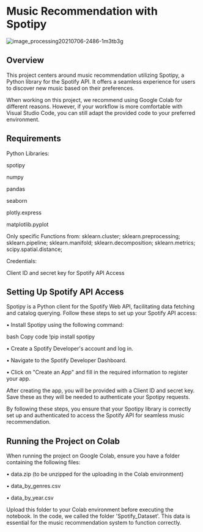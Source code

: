 # Music Recommendation with Spotipy

![image_processing20210706-2486-1m3tb3g](https://github.com/luciaokay/DataMining2023/assets/151770842/792e0b56-f6e8-41d3-9486-75b0a781e883) 

## Overview
This project centers around music recommendation utilizing Spotipy, a Python library for the Spotify API. It offers a seamless experience for users to discover new music based on their preferences.

When working on this project, we recommend using Google Colab for different reasons. 
However, if your workflow is more comfortable with Visual Studio Code, you can still adapt the provided code to your preferred environment.

## Requirements

Python Libraries:

spotipy

numpy

pandas

seaborn

plotly.express

matplotlib.pyplot

Only specific Functions from:
sklearn.cluster;
sklearn.preprocessing;
sklearn.pipeline;
sklearn.manifold;
sklearn.decomposition; 
sklearn.metrics;
scipy.spatial.distance;

Credentials:

Client ID and secret key for Spotify API Access

## Setting Up Spotify API Access
Spotipy is a Python client for the Spotify Web API, facilitating data fetching and catalog querying. 
Follow these steps to set up your Spotify API access:

• Install Spotipy using the following command:

bash
Copy code
!pip install spotipy

• Create a Spotify Developer's account and log in.

• Navigate to the Spotify Developer Dashboard.

• Click on "Create an App" and fill in the required information to register your app.

After creating the app, you will be provided with a Client ID and secret key. Save these as they will be needed to authenticate your Spotipy requests.

By following these steps, you ensure that your Spotipy library is correctly set up and authenticated to access the Spotify API for seamless music recommendation.

## Running the Project on Colab
When running the project on Google Colab, ensure you have a folder containing the following files:

• data.zip (to be unzipped for the uploading in the Colab environment)

• data_by_genres.csv

• data_by_year.csv

Upload this folder to your Colab environment before executing the notebook. In the code, we called the folder 'Spotify_Dataset'. 
This data is essential for the music recommendation system to function correctly.
